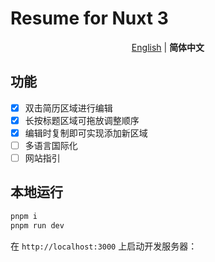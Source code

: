 # Resume for Nuxt 3

<p align='center'>
<a href="https://github.com/reeswell/resume-nuxt3/blob/main/README.md">English</a> | <b>简体中文</b>
</p>

## 功能

- [x] 双击简历区域进行编辑
- [x] 长按标题区域可拖放调整顺序
- [x] 编辑时复制即可实现添加新区域
- [ ] 多语言国际化
- [ ] 网站指引

## 本地运行

```bash
pnpm i
pnpm run dev
```

在 `http://localhost:3000` 上启动开发服务器：
